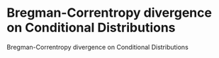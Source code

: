 # Bregman-Correntropy divergence on Conditional Distributions
Bregman-Correntropy divergence on Conditional Distributions
